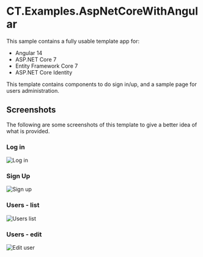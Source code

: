 # CT.Examples.AspNetCoreWithAngular

This sample contains a fully usable template app for:

* Angular 14
* ASP.NET Core 7
* Entity Framework Core 7
* ASP.NET Core Identity

This template contains components to do sign in/up, and a sample page for users administration.

## Screenshots

The following are some screenshots of this template to give a better idea of what is provided.

### Log in

![Log in](/assets/login.png)

### Sign Up

![Sign up](/assets/signup.png)

### Users - list

![Users list](/assets/users.png)

### Users - edit

![Edit user](/assets/users-edit.png)